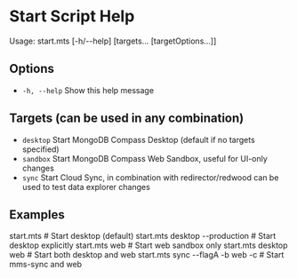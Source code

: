 # Start Script Help

Usage: start.mts [-h/--help] [targets... [targetOptions...]]

## Options

- `-h, --help` Show this help message

## Targets (can be used in any combination)

- `desktop` Start MongoDB Compass Desktop (default if no targets specified)
- `sandbox` Start MongoDB Compass Web Sandbox, useful for UI-only changes
- `sync` Start Cloud Sync, in combination with redirector/redwood can be used to test data explorer changes

## Examples

start.mts # Start desktop (default)
start.mts desktop --production # Start desktop explicitly
start.mts web # Start web sandbox only
start.mts desktop web # Start both desktop and web
start.mts sync --flagA -b web -c # Start mms-sync and web
